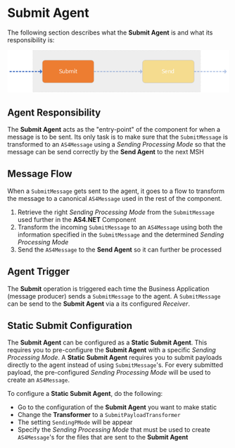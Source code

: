 # Submit Agent

The following section describes what the **Submit Agent** is and what its responsibility is:

![submit agent](images/submit-agent.png)

## Agent Responsibility

The **Submit Agent** acts as the "entry-point" of the component for when a message is to be sent. Its only task is to make sure that the `SubmitMessage` is transformed to an `AS4Message` using a _Sending Processing Mode_ so that the message can be send correctly by the **Send Agent** to the next MSH

## Message Flow

When a `SubmitMessage` gets sent to the agent, it goes to a flow to transform the message to a canonical `AS4Message` used in the rest of the component.

1.  Retrieve the right _Sending Processing Mode_ from the `SubmitMessage` used further in the <b>AS4.NET</b> Component
2.  Transform the incoming `SubmitMessage` to an `AS4Message` using both the information specified in the `SubmitMessage` and the determined _Sending Processing Mode_
3.  Send the `AS4Message` to the **Send Agent** so it can further be processed

## Agent Trigger

The **Submit** operation is triggered each time the Business Application (message producer) sends a `SubmitMessage` to the agent.
A `SubmitMessage` can be send to the **Submit Agent** via a its configured _Receiver_.

## Static Submit Configuration

The **Submit Agent** can be configured as a **Static Submit Agent**. This requires you to pre-configure the **Submit Agent** with a specific _Sending Processing Mode_. A **Static Submit Agent** requires you to submit payloads directly to the agent instead of using `SubmitMessage`'s. For every submitted payload, the pre-configured _Sending Processing Mode_ will be used to create an `AS4Message`.

To configure a **Static Submit Agent**, do the following:

- Go to the configuration of the **Submit Agent** you want to make static
- Change the **Transformer** to a `SubmitPayloadTransformer`
- The setting `SendingPMode` will be appear
- Specify the _Sending Processing Mode_ that must be used to create `AS4Message`'s for the files that are sent to the **Submit Agent**
